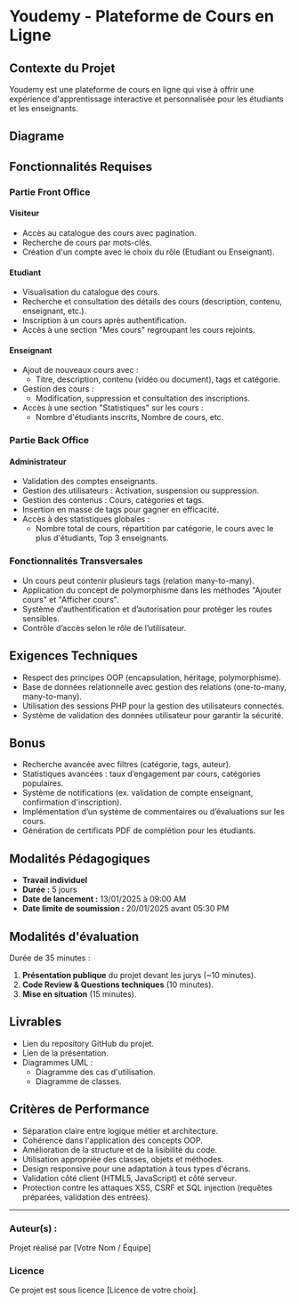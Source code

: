 # Youdemy - Plateforme de Cours en Ligne

## Contexte du Projet
Youdemy est une plateforme de cours en ligne qui vise à offrir une expérience d'apprentissage interactive et personnalisée pour les étudiants et les enseignants.

## Diagrame

## Fonctionnalités Requises

### Partie Front Office

#### Visiteur
- Accès au catalogue des cours avec pagination.
- Recherche de cours par mots-clés.
- Création d'un compte avec le choix du rôle (Etudiant ou Enseignant).

#### Etudiant
- Visualisation du catalogue des cours.
- Recherche et consultation des détails des cours (description, contenu, enseignant, etc.).
- Inscription à un cours après authentification.
- Accès à une section "Mes cours" regroupant les cours rejoints.

#### Enseignant
- Ajout de nouveaux cours avec :
  - Titre, description, contenu (vidéo ou document), tags et catégorie.
- Gestion des cours :
  - Modification, suppression et consultation des inscriptions.
- Accès à une section "Statistiques" sur les cours :
  - Nombre d'étudiants inscrits, Nombre de cours, etc.

### Partie Back Office

#### Administrateur
- Validation des comptes enseignants.
- Gestion des utilisateurs : Activation, suspension ou suppression.
- Gestion des contenus : Cours, catégories et tags.
- Insertion en masse de tags pour gagner en efficacité.
- Accès à des statistiques globales :
  - Nombre total de cours, répartition par catégorie, le cours avec le plus d'étudiants, Top 3 enseignants.

### Fonctionnalités Transversales
- Un cours peut contenir plusieurs tags (relation many-to-many).
- Application du concept de polymorphisme dans les méthodes "Ajouter cours" et "Afficher cours".
- Système d’authentification et d’autorisation pour protéger les routes sensibles.
- Contrôle d’accès selon le rôle de l’utilisateur.

## Exigences Techniques
- Respect des principes OOP (encapsulation, héritage, polymorphisme).
- Base de données relationnelle avec gestion des relations (one-to-many, many-to-many).
- Utilisation des sessions PHP pour la gestion des utilisateurs connectés.
- Système de validation des données utilisateur pour garantir la sécurité.

## Bonus
- Recherche avancée avec filtres (catégorie, tags, auteur).
- Statistiques avancées : taux d’engagement par cours, catégories populaires.
- Système de notifications (ex. validation de compte enseignant, confirmation d'inscription).
- Implémentation d’un système de commentaires ou d’évaluations sur les cours.
- Génération de certificats PDF de complétion pour les étudiants.

## Modalités Pédagogiques
- **Travail individuel**
- **Durée :** 5 jours
- **Date de lancement :** 13/01/2025 à 09:00 AM
- **Date limite de soumission :** 20/01/2025 avant 05:30 PM

## Modalités d'évaluation
Durée de 35 minutes :
1. **Présentation publique** du projet devant les jurys (~10 minutes).
2. **Code Review & Questions techniques** (10 minutes).
3. **Mise en situation** (15 minutes).

## Livrables
- Lien du repository GitHub du projet.
- Lien de la présentation.
- Diagrammes UML :
  - Diagramme des cas d'utilisation.
  - Diagramme de classes.

## Critères de Performance
- Séparation claire entre logique métier et architecture.
- Cohérence dans l'application des concepts OOP.
- Amélioration de la structure et de la lisibilité du code.
- Utilisation appropriée des classes, objets et méthodes.
- Design responsive pour une adaptation à tous types d'écrans.
- Validation côté client (HTML5, JavaScript) et côté serveur.
- Protection contre les attaques XSS, CSRF et SQL injection (requêtes préparées, validation des entrées).

---

### Auteur(s) :
Projet réalisé par [Votre Nom / Équipe]

### Licence
Ce projet est sous licence [Licence de votre choix].

